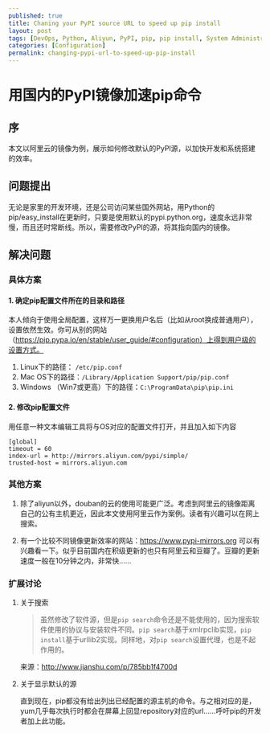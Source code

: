 ```yaml
---
published: true
title: Chaning your PyPI source URL to speed up pip install
layout: post
tags: [DevOps, Python, Aliyun, PyPI, pip, pip install, System Administration, 系统管理]
categories: [Configuration]
permalink: changing-pypi-url-to-speed-up-pip-install
---
```


# 用国内的PyPI镜像加速pip命令

## 序

本文以阿里云的镜像为例，展示如何修改默认的PyPI源，以加快开发和系统搭建的效率。

## 问题提出
无论是家里的开发环境，还是公司访问某些国外网站，用Python的pip/easy_install在更新时，只要是使用默认的pypi.python.org，速度永远非常慢，而且还时常断线。所以，需要修改PyPI的源，将其指向国内的镜像。

## 解决问题

### 具体方案

#### 1. 确定pip配置文件所在的目录和路径

本人倾向于使用全局配置，这样万一更换用户名后（比如从root换成普通用户），设置依然生效。你可从别的网站（https://pip.pypa.io/en/stable/user_guide/#configuration）上得到用户级的设置方式。

1. Linux下的路径： `/etc/pip.conf`
2. Mac OS下的路径：`/Library/Application Support/pip/pip.conf`
3. Windows （Win7或更高）下的路径：`C:\ProgramData\pip\pip.ini`

#### 2. 修改pip配置文件

用任意一种文本编辑工具将与OS对应的配置文件打开，并且加入如下内容

    [global]
    timeout = 60
    index-url = http://mirrors.aliyun.com/pypi/simple/
    trusted-host = mirrors.aliyun.com

### 其他方案

1. 除了aliyun以外，douban的云的使用可能更广泛。考虑到阿里云的镜像距离自己的公有主机更近，因此本文使用阿里云作为案例。读者有兴趣可以在网上搜索。

2. 有一个比较不同镜像更新效率的网站：https://www.pypi-mirrors.org 可以有兴趣看一下。似乎目前国内在积级更新的也只有阿里云和豆瓣了。豆瓣的更新速度一般在10分钟之内，非常快……

### 扩展讨论

1. 关于搜索

    > 虽然修改了软件源，但是`pip search`命令还是不能使用的，因为搜索软件使用的协议与安装软件不同。`pip search`基于xmlrpclib实现，`pip install`基于urllib2实现。同样地，对`pip search`设置代理，也是不起作用的。

    来源：http://www.jianshu.com/p/785bb1f4700d

2. 关于显示默认的源

    直到现在，pip都没有给出列出已经配置的源主机的命令。与之相对应的是，yum几乎每次执行时都会在屏幕上回显repository对应的url……呼吁pip的开发者加上此功能。
